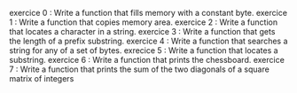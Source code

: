 exercice 0 : Write a function that fills memory with a constant byte.
exercice 1 : Write a function that copies memory area.
exercice 2 : Write a function that locates a character in a string.
exercice 3 : Write a function that gets the length of a prefix substring. 
exercice 4 : Write a function that searches a string for any of a set of bytes.
exrecice 5 : Write a function that locates a substring.
exercice 6 :  Write a function that prints the chessboard.
exercice 7 : Write a function that prints the sum of the two diagonals of a square matrix of integers
